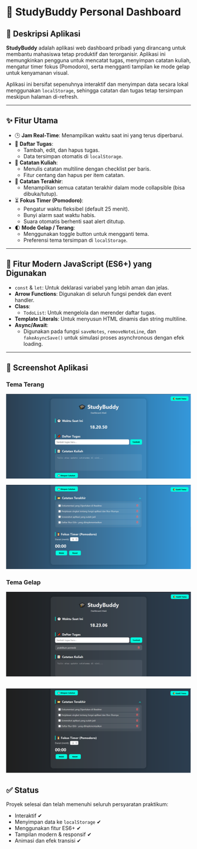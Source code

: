 # 📘 StudyBuddy Personal Dashboard

## 🎯 Deskripsi Aplikasi
**StudyBuddy** adalah aplikasi web dashboard pribadi yang dirancang untuk membantu mahasiswa tetap produktif dan terorganisir. Aplikasi ini memungkinkan pengguna untuk mencatat tugas, menyimpan catatan kuliah, mengatur timer fokus (Pomodoro), serta mengganti tampilan ke mode gelap untuk kenyamanan visual.

Aplikasi ini bersifat sepenuhnya interaktif dan menyimpan data secara lokal menggunakan `localStorage`, sehingga catatan dan tugas tetap tersimpan meskipun halaman di-refresh.

---

## ✨ Fitur Utama
- 🕒 **Jam Real-Time**: Menampilkan waktu saat ini yang terus diperbarui.
- 📌 **Daftar Tugas**:
  - Tambah, edit, dan hapus tugas.
  - Data tersimpan otomatis di `localStorage`.
- 📝 **Catatan Kuliah**:
  - Menulis catatan multiline dengan checklist per baris.
  - Fitur centang dan hapus per item catatan.
- 📂 **Catatan Terakhir**:
  - Menampilkan semua catatan terakhir dalam mode collapsible (bisa dibuka/tutup).
- ⏳ **Fokus Timer (Pomodoro)**:
  - Pengatur waktu fleksibel (default 25 menit).
  - Bunyi alarm saat waktu habis.
  - Suara otomatis berhenti saat alert ditutup.
- 🌓 **Mode Gelap / Terang**:
  - Menggunakan toggle button untuk mengganti tema.
  - Preferensi tema tersimpan di `localStorage`.

---

## 🌟 Fitur Modern JavaScript (ES6+) yang Digunakan
- `const` & `let`: Untuk deklarasi variabel yang lebih aman dan jelas.
- **Arrow Functions**: Digunakan di seluruh fungsi pendek dan event handler.
- **Class**:
  - `TodoList`: Untuk mengelola dan merender daftar tugas.
- **Template Literals**: Untuk menyusun HTML dinamis dan string multiline.
- **Async/Await**:
  - Digunakan pada fungsi `saveNotes`, `removeNoteLine`, dan `fakeAsyncSave()` untuk simulasi proses asynchronous dengan efek loading.

---

## 📸 Screenshot Aplikasi
### Tema Terang
![Tampilan Aplikasi Terang](/alwi_122140197_pertemuan2/assets/dashboard1.png)

![Tampilan Aplikasi Terang 2](/alwi_122140197_pertemuan2/assets/dashboard2.png)



### Tema Gelap
![Tampilan Aplikasi Gelap](/alwi_122140197_pertemuan2/assets/dashboard_gelap.png)

![Tampilan Aplikasi Gelap](/alwi_122140197_pertemuan2\assets\dashborad_gelap2.png)
---

## ✅ Status
Proyek selesai dan telah memenuhi seluruh persyaratan praktikum:
- Interaktif ✔
- Menyimpan data ke `localStorage` ✔
- Menggunakan fitur ES6+ ✔
- Tampilan modern & responsif ✔
- Animasi dan efek transisi ✔
